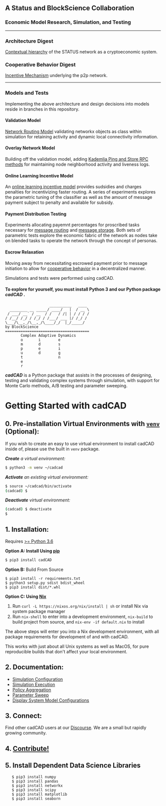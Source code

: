 ## A Status and BlockScience Collaboration 
### Economic Model Research, Simulation, and Testing
***
### Architecture Digest
[Contextual hierarchy](Status_Digest_1_Architecture.pdf) of the STATUS network as a cryptoeconomic system.

### Cooperative Behavior Digest
[Incentive Mechanism](Status_Digest_2_Cooperative_Behavior.pdf) underlying the p2p network.
***
### Models and Tests
Implementing the above architecture and design decisions into models reside in branches in this repository. 

#### Validation Model
[Network Routing Model](https://github.com/status-im/storage-econ-model/tree/validation_model) validating networkx objects as class within simulation for retaining activity and dynamic local connectivity information.

#### Overlay Network Model
Building off the validation model, adding [Kademlia Ping and Store RPC methods](https://github.com/status-im/storage-econ-model/tree/ijkp_kdf) for maintaining node neighborhood activity and liveness logs.

#### Online Learning Incentive Model
An [online learning incentive model](https://github.com/status-im/storage-econ-model/tree/subsidy_tax_tuning) provides sudsidies and charges penalties for incentivizing faster routing. A series of experiments explores the parametric tuning of the classifier as well as the amount of message payment subject to penalty and available for subsidy.

#### Payment Distribution Testing
Experiments allocating payemnt percentages for proscribed tasks necessary for [message routing](https://github.com/status-im/storage-econ-model/tree/route_allocation_test) and [message storage](https://github.com/status-im/storage-econ-model/tree/storage_allocation_test). Both sets of parametric tests explore the economic fabric of the network as nodes take on blended tasks to operate the network through the concept of personas.

#### Escrow Relaxation
Moving away from necessitating escrowed payment prior to message initiation to allow for [cooperative behavior](https://github.com/status-im/storage-econ-model/tree/escrow_relaxation) in a decentralized manner. 

Simulations and tests were performed using cadCAD.

#### To explore for yourself, you must install Python 3 and our Python package ***cadCAD*** .
```
                    __________   ____
  ________ __ _____/ ____/   |  / __ \
 / ___/ __` / __  / /   / /| | / / / /
/ /__/ /_/ / /_/ / /___/ ___ |/ /_/ /
\___/\__,_/\__,_/\____/_/  |_/_____/
by BlockScience
======================================
       Complex Adaptive Dynamics       
       o       i        e
       m       d        s
       p       e        i
       u       d        g
       t                n
       e
       r
```
***cadCAD*** is a Python package that assists in the processes of designing, testing and validating complex systems through simulation, with support for Monte Carlo methods, A/B testing and parameter sweeping. 

# Getting Started with cadCAD
## 0. Pre-installation Virtual Environments with [`venv`](https://docs.python.org/3/library/venv.html) (Optional):
If you wish to create an easy to use virtual environment to install cadCAD inside of, please use the built in `venv` package.

***Create** a virtual environment:*
```bash
$ python3 -m venv ~/cadcad
```

***Activate** an existing virtual environment:*
```bash
$ source ~/cadcad/bin/activate
(cadcad) $
```

***Deactivate** virtual environment:*
```bash
(cadcad) $ deactivate
$
```

## 1. Installation: 
Requires [>= Python 3.6](https://www.python.org/downloads/) 

**Option A: Install Using [pip](https://pypi.org/project/cadCAD/)** 
```bash
$ pip3 install cadCAD
```

**Option B:** Build From Source
```
$ pip3 install -r requirements.txt
$ python3 setup.py sdist bdist_wheel
$ pip3 install dist/*.whl
```

**Option C: Using [Nix](https://nixos.org/nix/)**
1. Run `curl -L https://nixos.org/nix/install | sh` or install Nix via system package manager
2. Run `nix-shell` to enter into a development environment, `nix-build` to build project from source, and 
`nix-env -if default.nix` to install

The above steps will enter you into a Nix development environment, with all package requirements for development of and 
with cadCAD. 

This works with just about all Unix systems as well as MacOS, for pure reproducible builds that don't 
affect your local environment.

## 2. Documentation:
* [Simulation Configuration](documentation/README.md)
* [Simulation Execution](documentation/Simulation_Execution.md)
* [Policy Aggregation](documentation/Policy_Aggregation.md)
* [Parameter Sweep](documentation/System_Model_Parameter_Sweep.md)
* [Display System Model Configurations](documentation/System_Configuration.md)

## 3. Connect:
Find other cadCAD users at our [Discourse](https://community.cadcad.org/). We are a small but rapidly growing community.

## 4. [Contribute!](CONTRIBUTING.md)

## 5. Install Dependent Data Science Libraries
```
   $ pip3 install numpy
   $ pip3 install pandas
   $ pip3 install networkx
   $ pip3 install scipy
   $ pip3 install matplotlib
   $ pip3 install seaborn
```
